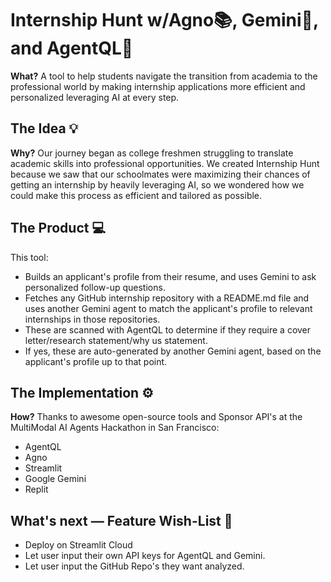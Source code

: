 # Internship Hunt w/Agno📚, Gemini🧠, and AgentQL🦾

**What?** A tool to help students navigate the transition from academia to the professional world by making internship applications more efficient and personalized leveraging AI at every step.

## The Idea 💡
**Why?** Our journey began as college freshmen struggling to translate academic skills into professional opportunities. We created Internship Hunt because we saw that our schoolmates were maximizing their chances of getting an internship by heavily leveraging AI, so we wondered how we could make this process as efficient and tailored as possible.

## The Product 💻
This tool: 

- Builds an applicant's profile from their resume, and uses Gemini to ask personalized follow-up questions.
- Fetches any GitHub internship repository with a README.md file and uses another Gemini agent to match the applicant's profile to relevant internships in those repositories.
- These are scanned with AgentQL to determine if they require a cover letter/research statement/why us statement.
- If yes, these are auto-generated by another Gemini agent, based on the applicant's profile up to that point.

## The Implementation ⚙️
**How?** Thanks to awesome open-source tools and Sponsor API's at the MultiModal AI Agents Hackathon in San Francisco: 

- AgentQL
- Agno
- Streamlit
- Google Gemini
- Replit

## What's next — Feature Wish-List 🎅

- Deploy on Streamlit Cloud
- Let user input their own API keys for AgentQL and Gemini.
- Let user input the GitHub Repo's they want analyzed.
  


